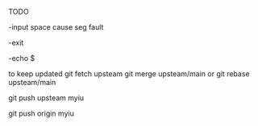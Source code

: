 TODO

-input space cause seg fault


-exit

-echo $




to keep updated
	git fetch upsteam
	git merge upsteam/main
	or
	git rebase upsteam/main

git push upsteam myiu

git push origin myiu 


